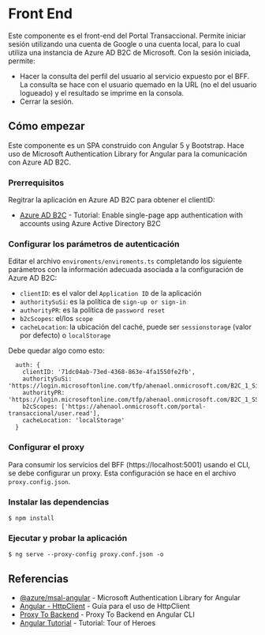 # Front End

Este componente es el front-end del Portal Transaccional. Permite iniciar sesión utilizando una cuenta de Google o una cuenta local, para lo cual utiliza una instancia de Azure AD B2C de Microsoft. Con la sesión iniciada, permite:
- Hacer la consulta del perfil del usuario al servicio expuesto por el BFF. La consulta se hace con el usuario quemado en la URL (no el del usuario logueado) y el resultado se imprime en la consola.
- Cerrar la sesión.

## Cómo empezar

Este componente es un SPA construido con Angular 5 y Bootstrap. Hace uso de Microsoft Authentication Library for Angular para la comunicación con Azure AD B2C.

### Prerrequisitos

Regitrar la aplicación en Azure AD B2C para obtener el clientID:
- [Azure AD B2C](https://docs.microsoft.com/en-us/azure/active-directory-b2c/active-directory-b2c-tutorials-spa) - Tutorial: Enable single-page app authentication with accounts using Azure Active Directory B2C

### Configurar los parámetros de autenticación

Editar el archivo `enviroments/enviroments.ts` completando los siguiente parámetros con la información adecuada asociada a la configuración de Azure AD B2C:
- `clientID`: es el valor del `Application ID` de la aplicación
- `authoritySuSi`: es la política de `sign-up or sign-in`
- `authorityPR`: es la política de `password reset`
- `b2cScopes`: el/los `scope`
- `cacheLocation`: la ubicación del caché, puede ser `sessionstorage` (valor por defecto) o `localStorage`

Debe quedar algo como esto:
```
  auth: {
    clientID: '71dc04ab-73ed-4368-863e-4fa1550fe2fb',
    authoritySuSi: 'https://login.microsoftonline.com/tfp/ahenaol.onmicrosoft.com/B2C_1_SiUpIn',
    authorityPR: 'https://login.microsoftonline.com/tfp/ahenaol.onmicrosoft.com/B2C_1_SSPR',
    b2cScopes: ['https://ahenaol.onmicrosoft.com/portal-transaccional/user.read'],
    cacheLocation: 'localStorage'
  }
```

### Configurar el proxy
Para consumir los servicios del BFF (https://localhost:5001) usando el CLI, se debe configurar un proxy. Esta configuración se hace en el archivo `proxy.config.json`.

### Instalar las dependencias

```
$ npm install
```

### Ejecutar y probar la aplicación

```
$ ng serve --proxy-config proxy.conf.json -o
```

## Referencias

- [@azure/msal-angular](https://github.com/AzureAD/microsoft-authentication-library-for-js/blob/dev/lib/msal-angular/README.md) - Microsoft Authentication Library for Angular
- [Angular - HttpClient](https://angular.io/guide/http) - Guía para el uso de HttpClient
- [Proxy To Backend](https://github.com/angular/angular-cli/blob/master/docs/documentation/stories/proxy.md) - Proxy To Backend en Angular CLI
- [Angular Tutorial](https://angular.io/tutorial) - Tutorial: Tour of Heroes
